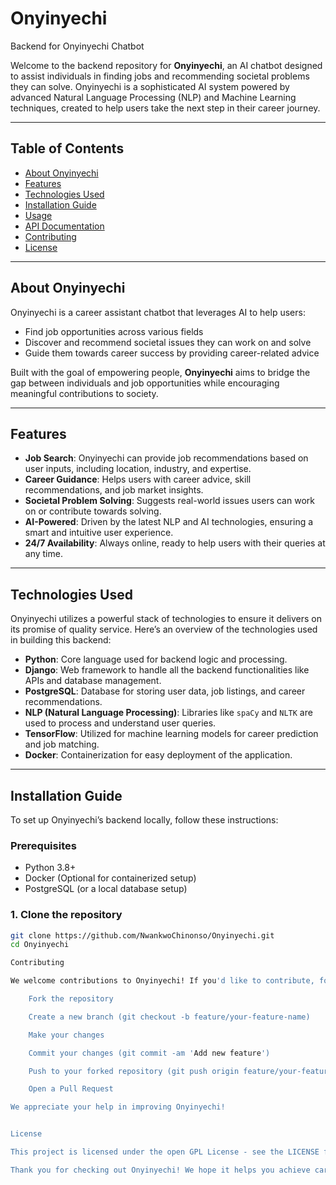# Onyinyechi
Backend for Onyinyechi Chatbot

Welcome to the backend repository for **Onyinyechi**, an AI chatbot designed to assist individuals in finding jobs and recommending societal problems they can solve. Onyinyechi is a sophisticated AI system powered by advanced Natural Language Processing (NLP) and Machine Learning techniques, created to help users take the next step in their career journey.

---

## Table of Contents
- [About Onyinyechi](#about-onyinyechi)
- [Features](#features)
- [Technologies Used](#technologies-used)
- [Installation Guide](#installation-guide)
- [Usage](#usage)
- [API Documentation](#api-documentation)
- [Contributing](#contributing)
- [License](#license)

---

## About Onyinyechi

Onyinyechi is a career assistant chatbot that leverages AI to help users:
- Find job opportunities across various fields
- Discover and recommend societal issues they can work on and solve
- Guide them towards career success by providing career-related advice

Built with the goal of empowering people, **Onyinyechi** aims to bridge the gap between individuals and job opportunities while encouraging meaningful contributions to society.

---

## Features

- **Job Search**: Onyinyechi can provide job recommendations based on user inputs, including location, industry, and expertise.
- **Career Guidance**: Helps users with career advice, skill recommendations, and job market insights.
- **Societal Problem Solving**: Suggests real-world issues users can work on or contribute towards solving.
- **AI-Powered**: Driven by the latest NLP and AI technologies, ensuring a smart and intuitive user experience.
- **24/7 Availability**: Always online, ready to help users with their queries at any time.

---

## Technologies Used

Onyinyechi utilizes a powerful stack of technologies to ensure it delivers on its promise of quality service. Here’s an overview of the technologies used in building this backend:

- **Python**: Core language used for backend logic and processing.
- **Django**: Web framework to handle all the backend functionalities like APIs and database management.
- **PostgreSQL**: Database for storing user data, job listings, and career recommendations.
- **NLP (Natural Language Processing)**: Libraries like `spaCy` and `NLTK` are used to process and understand user queries.
- **TensorFlow**: Utilized for machine learning models for career prediction and job matching.
- **Docker**: Containerization for easy deployment of the application.

---

## Installation Guide

To set up Onyinyechi’s backend locally, follow these instructions:

### Prerequisites
- Python 3.8+
- Docker (Optional for containerized setup)
- PostgreSQL (or a local database setup)

### 1. Clone the repository
```bash
git clone https://github.com/NwankwoChinonso/Onyinyechi.git
cd Onyinyechi

Contributing

We welcome contributions to Onyinyechi! If you'd like to contribute, follow these steps:

    Fork the repository

    Create a new branch (git checkout -b feature/your-feature-name)

    Make your changes

    Commit your changes (git commit -am 'Add new feature')

    Push to your forked repository (git push origin feature/your-feature-name)

    Open a Pull Request

We appreciate your help in improving Onyinyechi!


License

This project is licensed under the open GPL License - see the LICENSE file for details.

Thank you for checking out Onyinyechi! We hope it helps you achieve career success and contribute positively to society. 🚀
